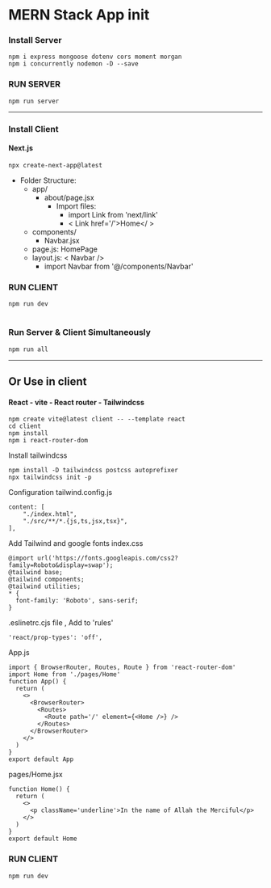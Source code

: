 # MERN Stack App init

### Install Server

```
npm i express mongoose dotenv cors moment morgan
npm i concurrently nodemon -D --save
```

### RUN SERVER

```
npm run server
```

---

### Install Client

#### Next.js

```
npx create-next-app@latest
```

- Folder Structure:
  - app/
    - about/page.jsx
      - Import files:
        - import Link from 'next/link'
        - < Link href='/'>Home</ >
  - components/
    - Navbar.jsx
  - page.js: HomePage
  - layout.js: < Navbar />
    - import Navbar from '@/components/Navbar'

### RUN CLIENT

```
npm run dev
```

#

### Run Server & Client Simultaneously

```
npm run all
```

---

## Or Use in client

#### React - vite - React router - Tailwindcss

```
npm create vite@latest client -- --template react
cd client
npm install
npm i react-router-dom
```

Install tailwindcss

```
npm install -D tailwindcss postcss autoprefixer
npx tailwindcss init -p
```

Configuration tailwind.config.js

```
content: [
    "./index.html",
    "./src/**/*.{js,ts,jsx,tsx}",
],
```

Add Tailwind and google fonts index.css

```
@import url('https://fonts.googleapis.com/css2?family=Roboto&display=swap');
@tailwind base;
@tailwind components;
@tailwind utilities;
* {
  font-family: 'Roboto', sans-serif;
}
```

.eslinetrc.cjs file , Add to 'rules'

```
'react/prop-types': 'off',
```

App.js

```
import { BrowserRouter, Routes, Route } from 'react-router-dom'
import Home from './pages/Home'
function App() {
  return (
    <>
      <BrowserRouter>
        <Routes>
          <Route path='/' element={<Home />} />
        </Routes>
      </BrowserRouter>
    </>
  )
}
export default App
```

pages/Home.jsx

```
function Home() {
  return (
    <>
      <p className='underline'>In the name of Allah the Merciful</p>
    </>
  )
}
export default Home
```

### RUN CLIENT

```
npm run dev
```
